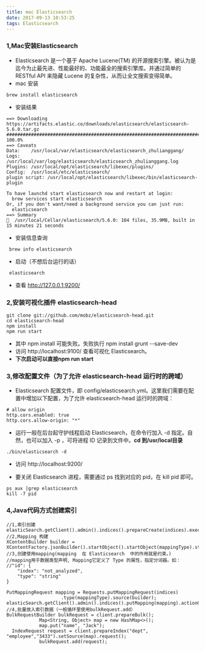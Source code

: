 ```yaml
---
title: mac Elasticsearch
date: 2017-09-13 10:53:25
tags: Elasticsearch
---
```

### 1,Mac安装Elasticsearch 
- Elasticsearch 是一个基于 Apache Lucene(TM) 的开源搜索引擎。被认为是迄今为止最先进、性能最好的、功能最全的搜索引擎库。并通过简单的 RESTful API 来隐藏 Lucene 的复杂性，从而让全文搜索变得简单。
- mac 安装

```
brew install elasticsearch
```

<!-- more -->

- 安装结果

```
==> Downloading https://artifacts.elastic.co/downloads/elasticsearch/elasticsearch-5.6.0.tar.gz
######################################################################## 100.0%
==> Caveats
Data:    /usr/local/var/elasticsearch/elasticsearch_zhulianggang/
Logs:    /usr/local/var/log/elasticsearch/elasticsearch_zhulianggang.log
Plugins: /usr/local/opt/elasticsearch/libexec/plugins/
Config:  /usr/local/etc/elasticsearch/
plugin script: /usr/local/opt/elasticsearch/libexec/bin/elasticsearch-plugin

To have launchd start elasticsearch now and restart at login:
  brew services start elasticsearch
Or, if you don't want/need a background service you can just run:
  elasticsearch
==> Summary
🍺  /usr/local/Cellar/elasticsearch/5.6.0: 104 files, 35.9MB, built in 15 minutes 21 seconds
```


- 安装信息查询
```
 brew info elasticsearch
```
- 启动（不想后台运行的话）

```
 elasticsearch 
```
- 查看 http://127.0.0.1:9200/

### 2,安装可视化插件 elasticsearch-head 

```
git clone git://github.com/mobz/elasticsearch-head.git
cd elasticsearch-head
npm install
npm run start
```
- 其中 npm install 可能失败。失败执行 npm install grunt --save-dev
- 访问 http://localhost:9100/  查看可视化 Elasticsearch。
- **下次启动可以直接npm run start**

### 3,修改配置文件（为了允许 elasticsearch-head 运行时的跨域）
- Elasticsearch 配置文件，即 config/elasticsearch.yml。这里我们需要在配置中增加以下配置，为了允许 elasticsearch-head 运行时的跨域：

 ```
 # allow origin
http.cors.enabled: true
http.cors.allow-origin: "*"
 ```
- 运行一般在后台起守护线程启动 Elasticsearch，在命令行加入 -d 指定。自然，也可以加入 -p ，可将进程 ID 记录到文件中。**cd 到/usr/local目录**
```
./bin/elasticsearch -d
```
- 访问 http://localhost:9200/

- 要关闭 Elasticsearch 进程，需要通过 ps 找到对应的 pid，在 kill pid 即可。

```
ps aux |grep elasticsearch
kill -7 pid
```

### 4,Java代码方式创建索引

```
//1,索引创建
elasticSearch.getClient().admin().indices().prepareCreate(indices).execute().actionGet();
//2,Mapping 构建
XContentBuilder builder = XContentFactory.jsonBuilder().startObject().startObject(mappingType).startObject("properties")......endObject().endObject().endObject();
//3,创建使用mapping(mapping  在 Elasticsearch  中的作用就是约束。)
//mapping用于数据类型声明, Mapping它定义了 Type 的属性，指定分词器。如：
//"id": {
    "index": "not_analyzed",
    "type": "string"
}

PutMappingRequest mapping = Requests.putMappingRequest(indices)
					.type(mappingType).source(builder);
elasticSearch.getClient().admin().indices().putMapping(mapping).actionGet(); 
//4,批量放入索引数据（一般循环里使用bulkRequest.add）
BulkRequestBuilder bulkRequest = client.prepareBulk();  
            Map<String, Object> map = new HashMap<>();  
            map.put("name", "Jack");  
  IndexRequest request = client.prepareIndex("dept", "employee","3433").setSource(map).request();  
            bulkRequest.add(request); 


```